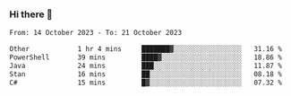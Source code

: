 ### Hi there 👋

<!--
**palaashatri/palaashatri** is a ✨ _special_ ✨ repository because its `README.md` (this file) appears on your GitHub profile.

Here are some ideas to get you started:

- 🔭 I’m currently working on ...
- 🌱 I’m currently learning ...
- 👯 I’m looking to collaborate on ...
- 🤔 I’m looking for help with ...
- 💬 Ask me about ...
- 📫 How to reach me: ...
- 😄 Pronouns: ...
- ⚡ Fun fact: ...
-->

<!--START_SECTION:waka-->

```txt
From: 14 October 2023 - To: 21 October 2023

Other            1 hr 4 mins     ███████▓░░░░░░░░░░░░░░░░░   31.16 %
PowerShell       39 mins         ████▓░░░░░░░░░░░░░░░░░░░░   18.86 %
Java             24 mins         ███░░░░░░░░░░░░░░░░░░░░░░   11.87 %
Stan             16 mins         ██░░░░░░░░░░░░░░░░░░░░░░░   08.18 %
C#               15 mins         █▓░░░░░░░░░░░░░░░░░░░░░░░   07.32 %
```

<!--END_SECTION:waka-->
